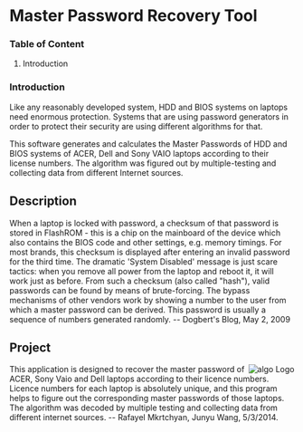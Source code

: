 Master Password Recovery Tool 
=============================

### Table of Content

1. Introduction


### Introduction

Like any reasonably developed system, HDD and BIOS systems on laptops need enormous protection. Systems that are using password generators in order to protect their security are using different algorithms for that. 

This software generates and calculates the Master Passwords of HDD and BIOS systems of ACER, Dell and Sony VAIO laptops according to their license numbers. The algorithm was figured out by multiple-testing and collecting data from different Internet sources.


Description
---------------

When a laptop is locked with password, a checksum of that password is stored in FlashROM - this is a chip on the mainboard of the device which also contains the BIOS code and other settings, e.g. memory timings. For most brands, this checksum is displayed after entering an invalid password for the third time. The dramatic 'System Disabled' message is just scare tactics: when you remove all power from the laptop and reboot it, it will work just as before. From such a checksum (also called "hash"), valid passwords can be found by means of brute-forcing. The bypass mechanisms of other vendors work by showing a number to the user from which a master password can be derived. This password is usually a sequence of numbers generated randomly. -- Dogbert's Blog, May 2, 2009

 Project 
----------

<img src="https://cloud.githubusercontent.com/assets/5885065/5726188/578acd5c-9b0e-11e4-870a-3ecc4bdbab3d.gif"
 alt="algo Logo" title="algo" align="right" />
 
This application is designed to recover the master password of ACER, Sony Vaio and Dell laptops according to their licence numbers. Licence numbers for each laptop is absolutely unique, and this program helps to figure out the corresponding master passwords of those laptops. The algorithm was decoded by multiple testing and collecting data from different internet sources. -- Rafayel Mkrtchyan, Junyu Wang, 5/3/2014.
